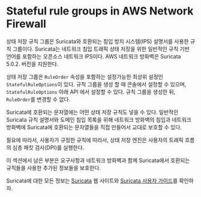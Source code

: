 # Stateful rule groups in AWS Network Firewall

상태 저장 규칙 그룹은 Suricata와 호환되는 침입 방지 시스템(IPS) 설명서를 사용한 규칙 그룹이다. Suricata는 네트워크 침입 트래픽 상태 저장을 위한 일반적인 규칙 기반 언어를 포함하는 오픈소스 네트워크 IPS이다. AWS 네트워크 방화벽은 Suricata 5.0.2. 버전을 지원한다.

상태 저장 그룹은 `RuleOrder` 속성을 포함하는 설정가능한 최상위 설정인 `StatefulRuleOptions`이 있다. 규칙 그룹을 생성 할 때 콘솔에서 설정할 수 있으며, `StatefulRuleOptions` 아래 API 에서 설정할 수 있다. 규칙 그룹을 생성한 뒤, `RuleOrder`를 변경할 수 없다. 

Suricata에 호환되는 문자열에는 어떤 상태 저장 규칙도 넣을 수 있다.
일반적인 Suricata 규칙 설명서와 도메인 침입 목록을 위해 네트워크 방화벽의 침입과 네트워크 방화벽에 Suricata에 호환되는 문자열들을 직접 만들어서 교대로 보호할 수 있다.  

필요에 따라서, 사용자가 규정한 규칙에 따라서, 상태 저장 엔진은 사용자의 트래픽 흐름의 심층 패킷 검사(DPI)를 실행한다.

이 섹션에서 남은 부분은 요구사항과 네트워크 방화벽과 함께 Suricata에서 호환되는 규칙들을 사용한 추가된 정보들을 보호한다.

Suricata에 대한 모든 정보는 [Suricata](https://suricata.io/) 웹 사이트와 [Suricata 사용자 가이드](https://suricata.readthedocs.io/en/suricata-5.0.2/)를 확인하자.
